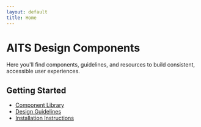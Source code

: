 ```yaml
---
layout: default
title: Home
---
```


# AITS Design Components

Here you'll find components, guidelines, and resources to build consistent, accessible user experiences.

## Getting Started

- [Component Library](/components/index.md)
- [Design Guidelines](/guidelines/)
- [Installation Instructions](/installation/)
